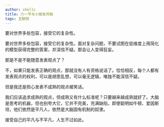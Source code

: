 ```yaml
---
author: shellc
title: 六一节与小朋友共勉
tags: 互联网
---
```


要对世界多些包容，接受它的复杂性。

<!--more-->

要对世界多些包容，接受它的复杂性。面对复杂问题，不要试图在低维度上用简化的模型获得完整的答案，并深信不疑。那会让人变得狂妄。

那是不是不能随意发表观点了？

不，如果只能发表正确的观点，那就没有人有资格说话了。恰恰相反，每个人都有发表观点的权利，可以是胡思乱想，可以毫无逻辑，唯独不能深信不疑。

但是我还是担心发表不成熟的观点被笑话。

我们应该追求成熟的观点，但成熟又有什么标准呢？只要越来越成熟就好了。大脑是思考的机器，但也别夸大它，它并不完美，充满缺陷，即使聪明如牛顿、爱因斯坦，他们依然是平凡人，依然是大脑固有机制的奴隶。

接受自己的平凡与不平凡，人生不过如此。